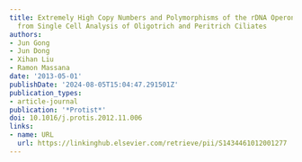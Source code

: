 ```yaml
---
title: Extremely High Copy Numbers and Polymorphisms of the rDNA Operon Estimated
  from Single Cell Analysis of Oligotrich and Peritrich Ciliates
authors:
- Jun Gong
- Jun Dong
- Xihan Liu
- Ramon Massana
date: '2013-05-01'
publishDate: '2024-08-05T15:04:47.291501Z'
publication_types:
- article-journal
publication: '*Protist*'
doi: 10.1016/j.protis.2012.11.006
links:
- name: URL
  url: https://linkinghub.elsevier.com/retrieve/pii/S1434461012001277
---
```

